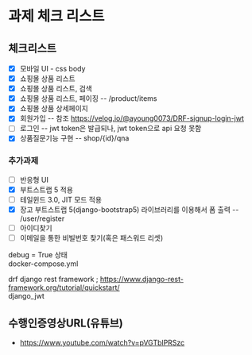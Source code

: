 # 과제 체크 리스트

## 체크리스트

- [x] 모바일 UI     -  css body
- [x] 쇼핑몰 상품 리스트 
- [x] 쇼핑몰 상품 리스트, 검색
- [x] 쇼핑몰 상품 리스트, 페이징   --  /product/items
- [x] 쇼핑몰 상품 상세페이지
- [x] 회원가입  -- 참조  https://velog.io/@ayoung0073/DRF-signup-login-jwt
- [ ] 로그인    --  jwt token은 발급되나, jwt token으로 api 요청 못함 
- [x] 상품질문기능 구현  --   shop/{id}/qna
### 추가과제
- [ ] 반응형 UI
- [x] 부트스트랩 5 적용
- [ ] 테일윈드 3.0, JIT 모드 적용
- [x] 장고 부트스트랩 5(django-bootstrap5) 라이브러리를 이용해서 폼 출력  -- /user/register
- [ ] 아이디찾기
- [ ] 이메일을 통한 비빌번호 찾기(혹은 패스워드 리셋)

debug = True 상태 \
docker-compose.yml 

drf django rest framework ; https://www.django-rest-framework.org/tutorial/quickstart/ \
django_jwt

## 수행인증영상URL(유튜브)

- https://www.youtube.com/watch?v=pVGTblPRSzc




